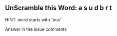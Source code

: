 UnScramble this Word: a s u d b r t
----------

HINT: word starts with 'bus'

Answer in the issue comments
